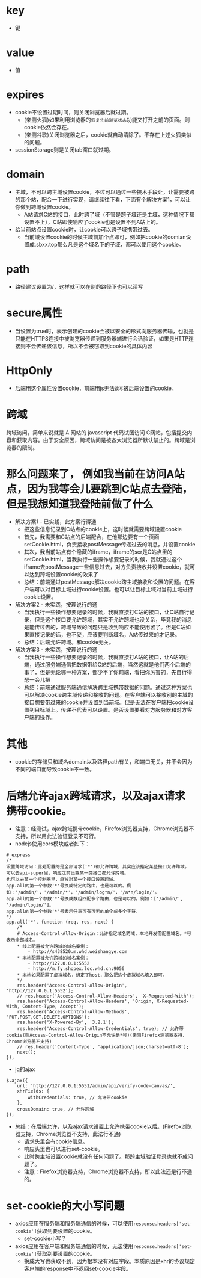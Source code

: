 # key
* 键

# value
* 值

# expires
* cookie不设置过期时间，则关闭浏览器后就过期。
    - (亲测火狐)如果利用浏览器的```恢复先前浏览状态```功能又打开之前的页面。则cookie依然会存在。
    - (亲测谷歌)关闭浏览器之后，cookie就自动清除了。不存在上述火狐类似的问题。
* sessionStorage则是关闭tab窗口就过期。

# domain
* 主域，不可以跨主域设置cookie，不过可以通过一些技术手段让，让需要被跨的那个站，配合一下进行实现，请继续往下看，下面有个解决方案1，可以让你做到跨域设置cookie。
    - A站请求C站的接口，此时跨了域（不管是跨子域还是主域，这种情况下都设置不上），C站即使响应了cookie也是设置不到A站上的。
* 给当前站点设置cookie时，让cookie可以跨子域携带过去。
    - 当前域设置cookie的时候主域前加个点即可，例如把cookie的domian设置成.sbxx.top那么凡是这个域名下的子域，都可以使用这个cookie。

# path
* 路径建议设置为/，这样就可以在别的路径下也可以读写

# secure属性
* 当设置为true时，表示创建的cookie会被以安全的形式向服务器传输，也就是只能在HTTPS连接中被浏览器传递到服务器端进行会话验证，如果是HTTP连接则不会传递该信息，所以不会被窃取到cookie的具体内容

# HttpOnly
* 后端用这个属性设置cookie，前端用js无法```读写```被后端设置的cookie。

# 跨域
跨域访问，简单来说就是 A 网站的 javascript 代码试图访问 C网站，包括提交内容和获取内容。由于安全原因，跨域访问是被各大浏览器所默认禁止的。跨域是浏览器的限制。

# 那么问题来了， 例如我当前在访问A站点，因为我等会儿要跳到C站点去登陆，但是我想知道我登陆前做了什么
* 解决方案1 - 已实践，此方案行得通
    - 把这些信息记录到C站点的cookie上，这时候就需要跨域设置cookie
    - 首先，我需要和C站点的后端配合，在他那边要有一个页面setCookie.html，负责接收postMessage传递过去的消息，并设置cookie
    - 其次，我当前站点有个隐藏的iframe，iframe的scr是C站点里的setCookie.html，当我执行一些操作想要记录的时候，我就通过这个iframe去postMessage一些信息过去，对方负责接收并设置cookie，就可以达到跨域设置cookie的效果了
    - 总结：前端通过postMessage解决cookie跨主域接收和设置的问题。在客户端可以对目标主域进行cookie设置。也可以让目标主域对当前主域进行cookie设置。
* 解决方案2 - 未实践，按理说行的通
    - 当我执行一些操作想要记录的时候，我就直接打C站的接口，让C站自行记录，但是这个接口要允许跨域，其实不允许跨域也没关系，毕竟我的消息是能传过去的，跨域导致的问题只是收到响应不能使用罢了。但是C站如果直接记录的话，也不妥，应该要判断域名，A站传过来的才记录。
    - 总结：后端允许跨域。和cookie无关。
* 解决方案3 - 未实践，按理说行的通
    - 当我执行一些操作想要记录的时候，我就直接打A站的接口，让A站的后端，通过服务端通信把数据带给C站的后端，当然这就是他们两个后端的事了，但是无论哪一种方案，都少不了你前端，看把你厉害的，先自行得瑟一会儿把
    - 总结：前端通过服务端通信解决跨主域携带数据的问题。通过这种方案也可以解决cookie跨主域传递和接收的问题。在客户端可以接收别的主域的接口想要带过来的cookie并设置到当前域。但是无法在客户端把cookie设置到目标域上。传递不代表可以设置。是否设置要看对方服务器和对方客户端的操作。

# 其他
* cookie的存储只和域名domain以及路径path有关，和端口无关，并不会因为不同的端口而导致cookie不一致。

# 后端允许ajax跨域请求，以及ajax请求携带cookie。
* 注意：经测试，ajax跨域携带cookie，Firefox浏览器支持，Chrome浏览器不支持，所以用此法验证登录不可行。
* nodejs使用cors模块或者如下：
```
# express
/*
设置跨域访问：此处配置的是全部请求('*')都允许跨域，其实应该指定某些接口允许跨域。
可以去api-super里，响应之前设置某一类接口都允许跨域。
也可以去某一个控制器里，单独对某一个接口设置跨域。
app.all的第一个参数'*'号换成特定的路由，也是可以的。例如：'/admin/'，'/admin/*'，'/admin/log*n/'，'/a*n/login/'。
app.all的第一个参数'*'号换成数组匹配多个路由，也是可以的。例如：['/admin/', '/admin/login/']。
app.all的第一个参数'*'号表示任意可有可无的单个或多个字符。
*/
app.all('*', function (req, res, next) {
    /*
    # Access-Control-Allow-Origin：允许指定域名跨域，本地开发需配置域名。*号表示全部域名。
    * 线上配置被允许跨域的域名案例：
        - http://s438520.m.whd.weishangye.com
    * 本地配置被允许跨域的域名案例：
        - http://127.0.0.1:5552
        - http://m.fy.shopex.loc.whd.cn:9056
    * 本地如果配置了虚拟域名，绑定了host，那么把这个虚拟域名填入即可。
    */
    res.header('Access-Control-Allow-Origin', 'http://127.0.0.1:5552');
    // res.header('Access-Control-Allow-Headers', 'X-Requested-With');
    res.header('Access-Control-Allow-Headers', 'Origin, X-Requested-With, Content-Type, Accept');
    res.header('Access-Control-Allow-Methods', 'PUT,POST,GET,DELETE,OPTIONS');
    res.header('X-Powered-By', '3.2.1');
    res.header('Access-Control-Allow-Credentials', true); // 允许带cookie(则Access-Control-Allow-Origin不允许是*号)(亲测Firefox浏览器支持，Chrome浏览器不支持)
    // res.header('Content-Type', 'application/json;charset=utf-8');
    next();
});
```
* jq的ajax
```
$.ajax({
    url: 'http://127.0.0.1:5551/admin/api/verify-code-canvas/',
    xhrFields: {
        withCredentials: true, // 允许带cookie
    },
    crossDomain: true, // 允许跨域
});
```
* 总结：在后端允许，以及ajax请求设置上允许携带cookie以后。(Firefox浏览器支持，Chrome浏览器不支持，此法行不通)
    - 请求头里会有cookie信息。
    - 响应头里也可以进行set-cookie。
    - 此时跨主域设置cookie就没有任何问题了。那跨主域验证登录也就不成问题了。
    - 注意：Firefox浏览器支持，Chrome浏览器不支持，所以此法还是行不通的。

# set-cookie的大小写问题
* axios应用在服务端和服务端通信的时候，可以使用```response.headers['set-cookie']```获取到要设置的cookie。
    - set-cookie小写？
* axios应用在客户端和服务端通信的时候，无法使用```response.headers['set-cookie']```获取到要设置的cookie。
    - 换成大写也获取不到，因为根本没有对应字段。本质原因是xhr的协议规定客户端的response中不返回set-cookie字段。
